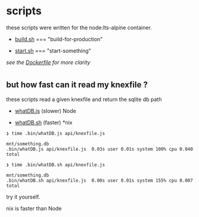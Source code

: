 # scripts

these scripts were written for the node:lts-alpine container. 

- [build.sh](build.sh) === "build-for-production"

- [start.sh](start.sh) === "start-something"

_see the [Dockerfile](../Dockerfile) for more clarity_

#

## but how fast can it read my knexfile ?

these scripts read a given knexfile and return the sqlite db path

- [whatDB.js](whatDB.js) (slower) Node

- [whatDB.sh](whatDB.sh) (faster) *nix

```
❯ time .bin/whatDB.js api/knexfile.js

mnt/something.db
.bin/whatDB.js api/knexfile.js  0.03s user 0.01s system 100% cpu 0.040 total

❯ time .bin/whatDB.sh api/knexfile.js

mnt/something.db
.bin/whatDB.sh api/knexfile.js  0.00s user 0.01s system 155% cpu 0.007 total

```

try it yourself. 

nix is faster than Node
